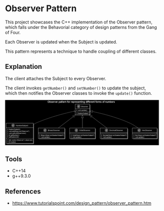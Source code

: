 # Observer Pattern
This project showcases the C++ implementation of the Observer pattern, which falls under the Behavorial category of design patterns from the Gang of Four.

Each Observer is updated when the Subject is updated.

This pattern represents a technique to handle coupling of different classes.

## Explanation
The client attaches the Subject to every Observer.

The client invokes `getNumber()` and `setNumber()`
to update the subject, which then notifies the Observer classes to invoke the `update()` function.

![Observer Pattern Diagram](ObserverPattern.png)

## Tools
* C++14
* g++9.3.0

## References
* https://www.tutorialspoint.com/design_pattern/observer_pattern.htm
